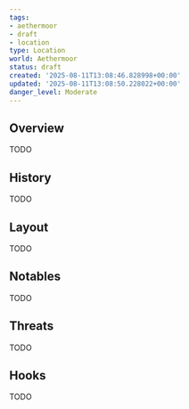 ```yaml
---
tags:
- aethermoor
- draft
- location
type: Location
world: Aethermoor
status: draft
created: '2025-08-11T13:08:46.828998+00:00'
updated: '2025-08-11T13:08:50.228022+00:00'
danger_level: Moderate
---
```



## Overview

TODO
## History

TODO
## Layout

TODO
## Notables

TODO
## Threats

TODO
## Hooks

TODO
